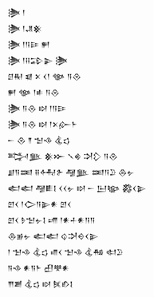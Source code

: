 <div class='block'>
<div class='line'>𒋦 𒁹</div>
<div class='line'>𒋦 𒁹𒂗𒆜</div>
<div class='line'>𒋦 𒁹𒀀𒄿 𒂍</div>
<div class='line'>𒋦 𒁹𒍝𒁉𒉌 𒋦</div>
<div class='line'>𒆪𒊑 𒇯 𒉽 𒌋𒁹 𒀲 𒀀𒊮</div>
<div class='line'>𒂍 𒀲 𒁹𒑐 𒀀𒊮</div>
<div class='line'>𒋦 𒀀𒊮 𒊭 𒁹𒀀𒄿</div>
<div class='line'>𒋦 𒀀𒊮 𒊭 𒁹𒉽𒅎𒈨</div>
<div class='line'>𒀸 𒊮 𒈫 𒈠𒈾 𒆬𒌓</div>
<div class='line'>𒅋𒆥 𒆜𒁍 𒃵𒄯 𒋫𒁷 𒀀𒊮</div>
<div class='line'>𒋗𒀀𒌅 𒍝𒅈𒉿 𒆷𒆥 𒌅𒀀𒊒 𒁲𒉡</div>
<div class='line'>𒅗𒅗 𒆷𒀾𒋙 𒌋𒌋𒉡 𒊭 𒀸 𒌨𒆧 𒄃𒌋𒉌</div>
<div class='line'>𒇻𒌋 𒁹𒀖𒀀𒉌𒀭 𒇻𒌋</div>
<div class='line'>𒇻𒌋 𒊩𒈠𒉡𒋙 𒋬 𒁹𒀭𒈦𒀭𒀀𒀀</div>
<div class='line'>𒁲𒂊𒉡 𒅗𒅗 𒌒𒋫𒀪𒌋𒉌</div>
<div class='line'>𒁹 𒈠𒈾 𒆬𒌓 𒈛𒌋 𒈠𒈾 𒆬𒄀 𒊕𒊒</div>
<div class='line'>𒀀𒈾 𒀭𒀀𒈨 𒌷𒋧𒀭</div>
<div class='line'>𒐈𒋢 𒆬𒌓 𒊭 𒍮𒁓𒋙</div>
</div>